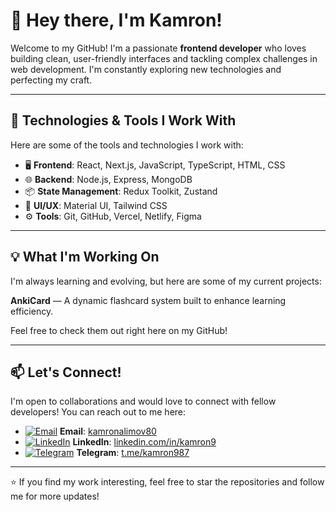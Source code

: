# 👋 Hey there, I'm Kamron!

Welcome to my GitHub! I'm a passionate **frontend developer** who loves building clean, user-friendly interfaces and tackling complex challenges in web development. I'm constantly exploring new technologies and perfecting my craft.

---

## 🚀 Technologies & Tools I Work With

Here are some of the tools and technologies I work with:

- 🖥️ **Frontend**: React, Next.js, JavaScript, TypeScript, HTML, CSS
- 🌐 **Backend**: Node.js, Express, MongoDB
- 📦 **State Management**: Redux Toolkit, Zustand
- 🎨 **UI/UX**: Material UI, Tailwind CSS
- ⚙️ **Tools**: Git, GitHub, Vercel, Netlify, Figma

---

## 💡 What I'm Working On

I'm always learning and evolving, but here are some of my current projects:

 **AnkiCard** — A dynamic flashcard system built to enhance learning efficiency.

Feel free to check them out right here on my GitHub!

---


## 📫 Let's Connect!

I'm open to collaborations and would love to connect with fellow developers! You can reach out to me here:

- [![Email](https://img.shields.io/badge/Email-D14836?style=for-the-badge&logo=gmail&logoColor=white)](mailto:kamronalimov80@gmail.com) **Email**: [kamronalimov80](mailto:kamronalimov80@gmail.com)
- [![LinkedIn](https://img.shields.io/badge/LinkedIn-0077B5?style=for-the-badge&logo=linkedin&logoColor=white)](https://linkedin.com/in/yourprofile) **LinkedIn**: [linkedin.com/in/kamron9](https://linkedin.com/in/kamron9)
- [![Telegram](https://img.shields.io/badge/Telegram-2CA5E0?style=for-the-badge&logo=telegram&logoColor=white)](https://t.me/kamron987) **Telegram**: [t.me/kamron987](https://t.me/kamron987)

---


⭐ If you find my work interesting, feel free to star the repositories and follow me for more updates!
